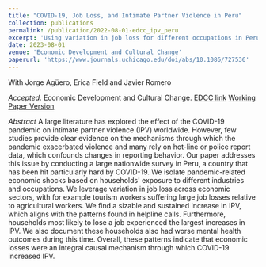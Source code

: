 ```yaml
---
title: "COVID-19, Job Loss, and Intimate Partner Violence in Peru"
collection: publications
permalink: /publication/2022-08-01-edcc_ipv_peru
excerpt: 'Using variation in job loss for different occupations in Perú, we find households with worse employment shocks experienced important decreases in income and increases in intimate partner violence during the COVID-19 pandemic. We document these households also had worse mental health outcomes during this time.'
date: 2023-08-01
venue: 'Economic Development and Cultural Change'
paperurl: 'https://www.journals.uchicago.edu/doi/abs/10.1086/727536'
---
```


With Jorge Agüero, Erica Field and Javier Romero

_Accepted._ Economic Development and Cultural Change. [EDCC link](https://www.journals.uchicago.edu/doi/abs/10.1086/727536) [Working Paper Version](https://ignacio-rh.github.io/files/edcc_ipv_peru.pdf)

_Abstract_ 
A large literature has explored the effect of the COVID-19 pandemic on intimate partner violence (IPV) worldwide. However, few studies provide clear evidence on the mechanisms through which the pandemic exacerbated violence and many rely on hot-line or police report data, which confounds changes in reporting behavior. Our paper addresses this issue by conducting a large nationwide survey in Peru, a country that has been hit particularly hard by COVID-19. We isolate pandemic-related economic shocks based on households' exposure to different industries and occupations. We leverage variation in job loss across economic sectors, with for example tourism workers suffering large job losses relative to agricultural workers. We find a sizable and sustained increase in IPV, which aligns with the patterns found in helpline calls. Furthermore, households most likely to lose a job experienced the largest increases in IPV. We also document these households also had worse mental health outcomes during this time. Overall, these patterns indicate that economic losses were an integral causal mechanism through which COVID-19 increased IPV.


